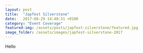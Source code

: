 ```yaml
---
layout: post
title:  "Japfest Silverstone"
date:   2017-08-29 14:40:31 +0100
category: "Event Coverage"
featured-img: /assets/posts/japfest-silverstone/featured.jpg
image_folder: /assets/images/japfest-silverstone-2017
---
```


Hello